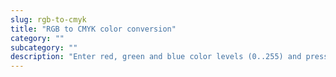 ```yaml
---
slug: rgb-to-cmyk
title: "RGB to CMYK color conversion"
category: ""
subcategory: ""
description: "Enter red, green and blue color levels (0..255) and press the Convert button:"
---
```


